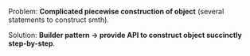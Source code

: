 Problem: **Complicated piecewise construction of object** (several statements to construct smth).

Solution: **Builder pattern -> provide API to construct object succinctly step-by-step**.
